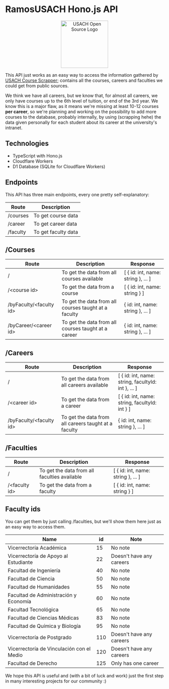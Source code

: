 # RamosUSACH Hono.js API
<p align="center"><a href="https://www.linkedin.com/company/usachopensource" target="_blank" rel="noopener noreferrer"><img width="150" src="https://i.imgur.com/l7q68Hs.png" alt="USACH Open Source Logo"></a></p>

This API just works as an easy way to access the information gathered by <a href="https://github.com/open-source-usach/usach-course-scrapper">USACH Course Scrapper</a>; contains all the courses, careers and faculties we could get from public sources.

We think we have all careers, but we know that, for almost all careers, we only have courses up to the 6th level of tuition, or end of the 3rd year. We know this is a major flaw, as it means we're missing at least 10-12 courses **per career**, so we're planning and working on the possibility to add more courses to the database, probably internally, by using (scrapping hehe) the data given personally for each student about its career at the university's intranet.



## Technologies

- TypeScript with Hono.js
- Cloudflare Workers
- D1 Database (SQLite for Cloudflare Workers)

## Endpoints


This API has three main endpoints, every one pretty self-explanatory:

| Route | Description |
| ----------- | ----------- |
| /courses | To get course data |
| /career | To get career data |
| /faculty | To get faculty data |


## /Courses

| Route | Description | Response |
| ----------- | ----------- |------------|
| / | To get the data from all courses available | [ { id: int, name: string }, ... ] |
| /\<course id> | To get the data from a course  | [ { id: int, name: string } ]|
| /byFaculty/\<faculty id> | To get the data from all courses taught at a faculty |{ id: int, name: string }, ... ]|
| /byCareer/\<career id>| To get the data from all courses taught at a career| { id: int, name: string }, ... ]|

## /Careers

| Route | Description | Response |
| ----------- | ----------- |------------|
| / | To get the data from all careers available | [ { id: int, name: string, facultyId: int }, ... ] |
| /\<career id> | To get the data from a career  | [ { id: int, name: string, facultyId: int } ]|
| /byFaculty/\<faculty id> | To get the data from all careers taught at a faculty |{ id: int, name: string }, ... ]|

## /Faculties

| Route | Description | Response |
| ----------- | ----------- |------------|
| / | To get the data from all faculties available | [ { id: int, name: string }, ... ] |
| /\<faculty id> | To get the data from a faculty  | [ { id: int, name: string } ] |




## Faculty ids

You can get them by just calling /faculties, but we'll show them here just as an easy way to access them.

| Name | id | Note  |
| ----------- | ----------- |------------|
| Vicerrectoría Académica | 15 | No note |
| Vicerrectoría de Apoyo al Estudiante | 22 | Doesn't have any careers |
| Facultad de Ingeniería | 40 | No note |
| Facultad de Ciencia| 50| No note |
| Facultad de Humanidades | 55 | No note |
| Facultad de Administración y Economía | 60 | No note |
| Facultad Tecnológica | 65 | No note |
| Facultad de Ciencias Médicas | 83 | No note |
| Facultad de Química y Biología | 95 | No note |
| Vicerrectoría de Postgrado | 110 | Doesn't have any careers |
| Vicerrectoría de Vinculación con el Medio | 120 | Doesn't have any careers |
| Facultad de Derecho | 125 | Only has one career |

We hope this API is useful and (with a bit of luck and work) just the first step in many interesting projects for our community :)

